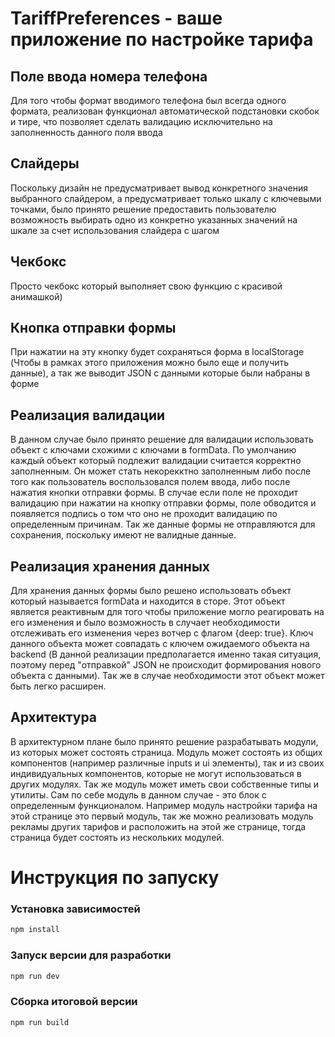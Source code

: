 # TariffPreferences - ваше приложение по настройке тарифа
## Поле ввода номера телефона

Для того чтобы формат вводимого телефона был всегда одного формата, реализован функционал автоматической подстановки скобок и тире, что позволяет сделать валидацию исключительно на заполненность данного поля ввода

## Слайдеры

Поскольку дизайн не предусматривает вывод конкретного значения выбранного слайдером, а предусматривает только шкалу с ключевыми точками, было принято решение предоставить пользователю возможность выбирать одно из конкретно указанных значений на шкале за счет использования слайдера с шагом

## Чекбокс

Просто чекбокс который выполняет свою функцию с красивой анимашкой)

## Кнопка отправки формы

При нажатии на эту кнопку будет сохраняться форма в localStorage (Чтобы в рамках этого приложения можно было еще и получить данные), а так же выводит JSON с данными которые были набраны в форме

## Реализация валидации

В данном случае было принято решение для валидации использовать объект с ключами схожими с ключами в formData. По умолчанию каждый объект который подлежит валидации считается корректно заполненным. Он может стать некорекктно заполненным либо после того как пользователь воспользовался полем ввода, либо после нажатия кнопки отправки формы. В случае если поле не проходит валидацию при нажатии на кнопку отправки формы, поле обводится и появляется подпись о том что оно не проходит валидацию по определенным причинам. Так же данные формы не отправляются для сохранения, поскольку имеют не валидные данные.

## Реализация хранения данных

Для хранения данных формы было решено использовать объект который называется formData и находится в сторе. Этот объект является реактивным для того чтобы приложение могло реагировать на его изменения и было возможность в случает необходимости отслеживать его изменения через вотчер с флагом {deep: true}. Ключ данного объекта может совпадать с ключем ожидаемого объекта на backend (В данной реализации предполагается именно такая ситуация, поэтому перед "отправкой" JSON не происходит формирования нового объекта с данными). Так же в случае необходимости этот объект может быть легко расширен.

## Архитектура

В архитектурном плане было принято решение разрабатывать модули, из которых может состоять страница. Модуль может состоять из общих компонентов (например различные inputs и ui элементы), так и из своих индивидуальных компонентов, которые не могут использоваться в других модулях. Так же модуль может иметь свои собственные типы и утилиты. Сам по себе модуль в данном случае - это блок с определенным функционалом. Например модуль настройки тарифа на этой странице это первый модуль, так же можно реализовать модуль рекламы других тарифов и расположить на этой же странице, тогда страница будет состоять из нескольких модулей.

# Инструкция по запуску

### Установка зависимостей

```sh
npm install
```

### Запуск версии для разработки

```sh
npm run dev
```

### Сборка итоговой версии

```sh
npm run build
```
